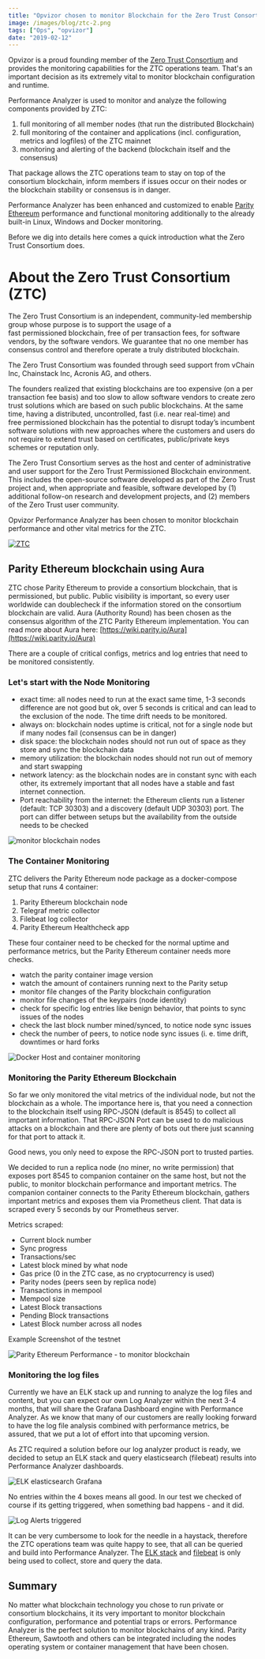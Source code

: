 ```yaml
---
title: "Opvizor chosen to monitor Blockchain for the Zero Trust Consortium"
image: /images/blog/ztc-2.png
tags: ["Ops", "opvizor"]
date: "2019-02-12"
---
```


Opvizor is a proud founding member of the [Zero Trust Consortium](https://www.zerotrustconsortium.org) and provides the monitoring capabilities for the ZTC operations team. That's an important decision as its extremely vital to monitor blockchain configuration and runtime.

Performance Analyzer is used to monitor and analyze the following components provided by ZTC:

1. full monitoring of all member nodes (that run the distributed Blockchain)
2. full monitoring of the container and applications (incl. configuration, metrics and logfiles) of the ZTC mainnet
3. monitoring and alerting of the backend (blockchain itself and the consensus)

That package allows the ZTC operations team to stay on top of the consortium blockchain, inform members if issues occur on their nodes or the blockchain stability or consensus is in danger.

Performance Analyzer has been enhanced and customized to enable [Parity Ethereum](https://www.parity.io/) performance and functional monitoring additionally to the already built-in Linux, Windows and Docker monitoring. 

Before we dig into details here comes a quick introduction what the Zero Trust Consortium does.

# About the Zero Trust Consortium (ZTC)

The Zero Trust Consortium is an independent, community-led membership group whose purpose is to support the usage of a fast permissioned blockchain, free of per transaction fees, for software vendors, by the software vendors. We guarantee that no one member has consensus control and therefore operate a truly distributed blockchain.

The Zero Trust Consortium was founded through seed support from vChain Inc, Chainstack Inc, Acronis AG, and others.

The founders realized that existing blockchains are too expensive (on a per transaction fee basis) and too slow to allow software vendors to create zero trust solutions which are based on such public blockchains. At the same time, having a distributed, uncontrolled, fast (i.e. near real-time) and free permissioned blockchain has the potential to disrupt today’s incumbent software solutions with new approaches where the customers and users do not require to extend trust based on certificates, public/private keys schemes or reputation only.

The Zero Trust Consortium serves as the host and center of administrative and user support for the Zero Trust Permissioned Blockchain environment. This includes the open-source software developed as part of the Zero Trust project and, when appropriate and feasible, software developed by (1) additional follow-on research and development projects, and (2) members of the Zero Trust user community.

Opvizor Performance Analyzer has been chosen to monitor blockchain performance and other vital metrics for the ZTC. 

[![ZTC](/images/blog/ztc-2.png)](https://www.zerotrustconsortium.org)

## Parity Ethereum blockchain using Aura

ZTC chose Parity Ethereum to provide a consortium blockchain, that is permissioned, but public. Public visibility is important, so every user worldwide can doublecheck if the information stored on the consortium blockchain are valid. Aura (Authority Round) has been chosen as the consensus algorithm of the ZTC Parity Ethereum implementation. You can read more about Aura here: [https://wiki.parity.io/Aura](https://wiki.parity.io/Aura)

There are a couple of critical configs, metrics and log entries that need to be monitored consistently.

### Let's start with the Node Monitoring

- exact time: all nodes need to run at the exact same time, 1-3 seconds difference are not good but ok, over 5 seconds is critical and can lead to the exclusion of the node. The time drift needs to be monitored.
- always on: blockchain nodes uptime is critical, not for a single node but if many nodes fail (consensus can be in danger)
- disk space: the blockchain nodes should not run out of space as they store and sync the blockchain data
- memory utilization: the blockchain nodes should not run out of memory and start swapping
- network latency: as the blockchain nodes are in constant sync with each other, its extremely important that all nodes have a stable and fast internet connection.
- Port reachability from the internet: the Ethereum clients run a listener (default: TCP 30303) and a discovery (default UDP 30303) port. The port can differ between setups but the availability from the outside needs to be checked

![monitor blockchain nodes](/images/blog/Highlights2.png)

### The Container Monitoring

ZTC delivers the Parity Ethereum node package as a docker-compose setup that runs 4 container:

1. Parity Ethereum blockchain node
2. Telegraf metric collector
3. Filebeat log collector
4. Parity Ethereum Healthcheck app

These four container need to be checked for the normal uptime and performance metrics, but the Parity Ethereum container needs more checks.

- watch the parity container image version
- watch the amount of containers running next to the Parity setup
- monitor file changes of the Parity blockchain configuration
- monitor file changes of the keypairs (node identity)
- check for specific log entries like benign behavior, that points to sync issues of the nodes
- check the last block number mined/synced, to notice node sync issues
- check the number of peers, to notice node sync issues (i. e. time drift, downtimes or hard forks

![Docker Host and container monitoring](/images/blog/docker.png)

### Monitoring the Parity Ethereum Blockchain

So far we only monitored the vital metrics of the individual node, but not the blockchain as a whole. The importance here is, that you need a connection to the blockchain itself using RPC-JSON (default is 8545) to collect all important information. That RPC-JSON Port can be used to do malicious attacks on a blockchain and there are plenty of bots out there just scanning for that port to attack it. 

Good news, you only need to expose the RPC-JSON port to trusted parties.

We decided to run a replica node (no miner, no write permission) that exposes port 8545 to companion container on the same host, but not the public, to monitor blockchain performance and important metrics. The companion container connects to the Parity Ethereum blockchain, gathers important metrics and exposes them via Prometheus client. That data is scraped every 5 seconds by our Prometheus server.

Metrics scraped:

- Current block number
- Sync progress
- Transactions/sec 
- Latest block mined by what node
- Gas price (0 in the ZTC case, as no cryptocurrency is used)
- Parity nodes (peers seen by replica node)
- Transactions in mempool
- Mempool size
- Latest Block transactions
- Pending Block transactions
- Latest Block number across all nodes

Example Screenshot of the testnet

![Parity Ethereum Performance - to monitor blockchain](/images/blog/parity2.png)

### Monitoring the log files

Currently we have an ELK stack up and running to analyze the log files and content, but you can expect our own Log Analyzer within the next 3-4 months, that will share the Grafana Dashboard engine with Performance Analyzer. As we know that many of our customers are really looking forward to have the log file analysis combined with performance metrics, be assured, that we put a lot of effort into that upcoming version. 

As ZTC required a solution before our log analyzer product is ready, we decided to setup an ELK stack and query elasticsearch (filebeat) results into Performance Analyzer dashboards.

![ELK elasticsearch Grafana](/images/blog/logallgood.png)

No entries within the 4 boxes means all good. In our test we checked of course if its getting triggered, when something bad happens - and it did.

![Log Alerts triggered](/images/blog/logalerts2.png)

It can be very cumbersome to look for the needle in a haystack, therefore the ZTC operations team was quite happy to see, that all can be queried and build into Performance Analyzer. The [ELK stack](https://www.elastic.co/elk-stack) and [filebeat](https://www.elastic.co/products/beats/filebeat) is only being used to collect, store and query the data.

## Summary

No matter what blockchain technology you chose to run private or consortium blockchains, it its very important to monitor blockchain configuration, performance and potential traps or errors. Performance Analyzer is the perfect solution to monitor blockchains of any kind. Parity Ethereum, Sawtooth and others can be integrated including the nodes operating system or container management that have been chosen.
